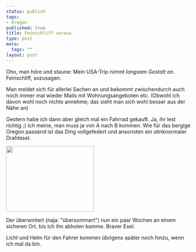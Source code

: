 ```yaml
--- 
status: publish
tags: 
- Oregon
published: true
title: Feinschliff voraus
type: post
meta: 
  tags: ""
layout: post
---
```

Oho, man höre und staune: Mein USA-Trip nimmt <em>langsam Gestalt an</em>. Feinschliff, sozusagen.

Man meldet sich für allerlei Sachen an und bekommt zwischendurch auch noch immer mal wieder Mails mit Wohnungsangeboten etc. (Obwohl ich davon wohl noch nichts annehme; das sieht man sich wohl besser aus der Nähe an)

Gestern habe ich dann aber gleich mal ein Fahrrad gekauft. Ja, ihr lest richtig ;) Ich meine, man muss ja von A nach B kommen. Wie für das bergige Oregon passend ist das Ding vollgefedert und ansonsten ein stinknormaler Drahtesel.

<a title="My Corvallis Bike, by freeed" href="http://www.flickr.com/photos/freeed/31445565/"><img src="http://photos21.flickr.com/31445565_59da38e0b2_m.jpg" width="240" height="180" class="centered border"/></a>

Der überwintert (naja: "übersommert") nun ein paar Wochen an einem sicheren Ort, bis ich ihn abholen komme. Braver Esel.

Licht und Helm für den Fahrer kommen übrigens später noch hinzu, wenn ich mal da bin.
